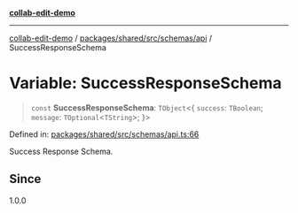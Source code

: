 [**collab-edit-demo**](../../../../../../README.md)

***

[collab-edit-demo](../../../../../../README.md) / [packages/shared/src/schemas/api](../README.md) / SuccessResponseSchema

# Variable: SuccessResponseSchema

> `const` **SuccessResponseSchema**: `TObject`\<\{ `success`: `TBoolean`; `message`: `TOptional`\<`TString`\>; \}\>

Defined in: [packages/shared/src/schemas/api.ts:66](https://github.com/austyle-io/pub-sub-demo/blob/00b2f1e9b947d5e964db5c3be9502513c4374263/packages/shared/src/schemas/api.ts#L66)

Success Response Schema.

## Since

1.0.0
